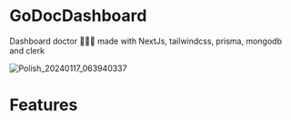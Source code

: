 # GoDocDashboard
Dashboard doctor 👨🏻‍⚕️ made with NextJs, tailwindcss, prisma, mongodb and clerk

![Polish_20240117_063940337](https://github.com/Aninimo/GoDocDashboard/assets/75839810/c29ba137-b3eb-47a9-a2e4-34317277c817)

# Features 
